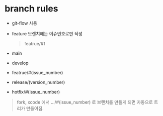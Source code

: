 # branch rules

- git-flow 사용
- feature 브랜치에는 이슈번호로만 작성
  > featrue/#1

- main
- develop
- featrue/#(issue_number)
- release/(version_number)
- hotfix/#(issue_number)

> fork, xcode 에서 .../#(issue_number) 로 브랜치를 만들게 되면 자동으로 트리가 만들어짐.
